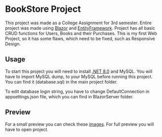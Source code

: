 
# BookStore Project

This project was made as a College Assignment for 3rd semester. Entire project was made using [Blazor](https://dotnet.microsoft.com/en-us/apps/aspnet/web-apps/blazor) and [EntityFramework](https://learn.microsoft.com/en-us/aspnet/entity-framework). Project has all basic CRUD functions for Users, Books and their Purchases. This is my first Web Project, so it has some flaws, which need to be fixed, such as Responsive Design.


## Usage

To start this project you will need to install [.NET 8.0](https://dotnet.microsoft.com/en-us/download/dotnet/8.0) and MySQL. You will have to import MySQL dump, to your MySQL before running this project. You can find it (database.sql) in the main project folder.

To edit database login string, you have to change DefaultConnection in appsettings.json file, which you can find in BlazorServer folder.

    
## Preview

For a small preview you can check these [images](https://github.com/ARKTEEK/BookStore/tree/main/Preview). For full preview you will have to open project.
